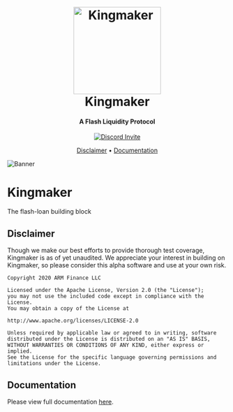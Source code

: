 <h1 align="center">
  <br>
  <a href="https://kingmaker.dev"><img src="https://docs.kingmaker.dev/public/favicon.png" alt="Kingmaker" width="200"></a>
  <br>
  Kingmaker
  <br>
</h1>

<h4 align="center">A Flash Liquidity Protocol</h4>

<p align="center">
  <a href="https://discord.gg/gxFD9Kd">
    <img src="https://img.shields.io/badge/Join-Discord-7354F6?style=flat-square"
         alt="Discord Invite">
  </a>
</p>

<p align="center">
  <a href="#Disclaimer">Disclaimer</a> •
  <a href="#Documentation">Documentation</a>
</p>

![Banner](https://docs.kingmaker.dev/static/banner-83d84d3cfbba17a400c474cd24d5197d.png)


# Kingmaker
The flash-loan building block

## Disclaimer
Though we make our best efforts to provide thorough test coverage, Kingmaker is as of yet unaudited. We appreciate your interest in building on Kingmaker, so please consider this alpha software and use at your own risk.

```
Copyright 2020 ARM Finance LLC

Licensed under the Apache License, Version 2.0 (the "License");
you may not use the included code except in compliance with the License.
You may obtain a copy of the License at

http://www.apache.org/licenses/LICENSE-2.0

Unless required by applicable law or agreed to in writing, software
distributed under the License is distributed on an "AS IS" BASIS,
WITHOUT WARRANTIES OR CONDITIONS OF ANY KIND, either express or implied.
See the License for the specific language governing permissions and
limitations under the License.
```

## Documentation
Please view full documentation [here](https://docs.kingmaker.dev).
